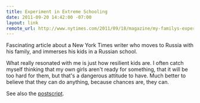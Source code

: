 ```yaml
--- 
title: Experiment in Extreme Schooling
date: 2011-09-20 14:42:00 -07:00
layout: link
remote_url: http://www.nytimes.com/2011/09/18/magazine/my-familys-experiment-in-extreme-schooling.html
---
```

Fascinating article about a New York Times writer who moves to Russia with his family, and immerses his kids in a Russian school.

What really resonated with me is just how resilient kids are. I often catch myself thinking that my own girls aren't ready for something, that it will be too hard for them, but that's a dangerous attitude to have. Much better to believe that they can do anything, because chances are, they can.

See also the <a href="http://6thfloor.blogs.nytimes.com/2011/09/20/our-familys-experiment-in-extreme-schooling-a-postscript/">postscript</a>.
